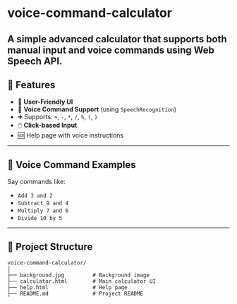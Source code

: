 # voice-command-calculator
A simple advanced calculator that supports both manual input and voice commands using Web Speech API.
---

## 🚀 Features

- 📱 **User-Friendly UI**
- 🎤 **Voice Command Support** (using `SpeechRecognition`)
- ➕ Supports: `+`, `-`, `*`, `/`, `%`, `(`, `)`
- 🖱️ **Click-based Input**
- 🆘 Help page with voice instructions

---

## 🧠 Voice Command Examples

Say commands like:

- `Add 3 and 2`
- `Subtract 9 and 4`
- `Multiply 7 and 6`
- `Divide 10 by 5`

---

## 📂 Project Structure

```plaintext
voice-command-calculator/
│
├── background.jpg         # Background image
├── calculator.html        # Main calculator UI
├── help.html              # Help page
├── README.md              # Project README
